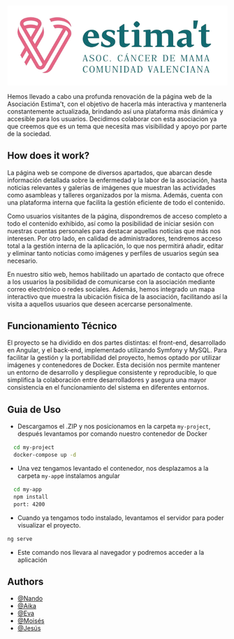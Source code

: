 
<p align="center">
  <img src="my-app/src/assets/img/logo.png" alt="Logo">
</p>



Hemos llevado a cabo una profunda renovación de la página web de la Asociación Estima't, con el objetivo de hacerla más interactiva y mantenerla constantemente actualizada, brindando así una plataforma más dinámica y accesible para los usuarios. Decidimos colaborar con esta asociacion ya que creemos que es un tema que necesita mas visibilidad y apoyo por parte de la sociedad.

<h2> How does it work?</h2>
La página web se compone de diversos apartados, que abarcan desde información detallada sobre la enfermedad y la labor de la asociación, hasta noticias relevantes y galerías de imágenes que muestran las actividades como asambleas y talleres organizados por la misma. Además, cuenta con una plataforma interna que facilita la gestión eficiente de todo el contenido.

Como usuarios visitantes de la página, dispondremos de acceso completo a todo el contenido exhibido, así como la posibilidad de iniciar sesión con nuestras cuentas personales para destacar aquellas noticias que más nos interesen. Por otro lado, en calidad de administradores, tendremos acceso total a la gestión interna de la aplicación, lo que nos permitirá añadir, editar y eliminar tanto noticias como imágenes y perfiles de usuarios según sea necesario.

En nuestro sitio web, hemos habilitado un apartado de contacto que ofrece a los usuarios la posibilidad de comunicarse con la asociación mediante correo electrónico o redes sociales. Además, hemos integrado un mapa interactivo que muestra la ubicación física de la asociación, facilitando así la visita a aquellos usuarios que deseen acercarse personalmente.

<h2> Funcionamiento Técnico </h2>
El proyecto se ha dividido en dos partes distintas: el front-end, desarrollado en Angular, y el back-end, implementado utilizando Symfony y MySQL. Para facilitar la gestión y la portabilidad del proyecto, hemos optado por utilizar imágenes y contenedores de Docker. Esta decisión nos permite mantener un entorno de desarrollo y despliegue consistente y reproducible, lo que simplifica la colaboración entre desarrolladores y asegura una mayor consistencia en el funcionamiento del sistema en diferentes entornos.


## Guia de Uso

- Descargamos el .ZIP y nos posicionamos en la carpeta `my-project`, después levantamos por comando nuestro contenedor de Docker
```bash
  cd my-project
  docker-compose up -d
```
- Una vez tengamos levantado el contenedor, nos desplazamos a la carpeta `my-app`e instalamos angular
```bash
  cd my-app
  npm install
  port: 4200
```
- Cuando ya tengamos todo instalado, levantamos el servidor para poder visualizar el proyecto.
```bash
ng serve
```
- Este comando nos llevara al navegador y podremos acceder a la aplicación
## Authors

- [@Nando](https://www.github.com/nandopiles)
- [@Aika](https://www.github.com/aikarubi)
- [@Eva](https://www.github.com/evpebe)
- [@Moisés](https://www.github.com/mojial)
- [@Jesús](https://www.github.com/jgarcia311999)

